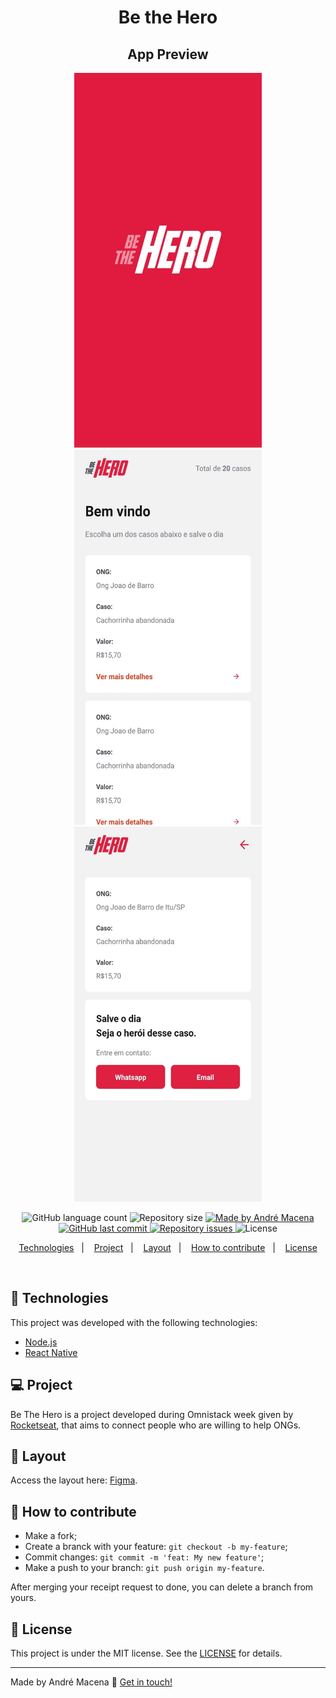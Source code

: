 <h1 align="center">
Be the Hero
</h1>
<h2 align="center">
App Preview 
</h2>  

<p align="center">
  <img alt="desktop" src="./public/preview-readme/splash.jpeg" width="300px" height="600px">
  <img alt="desktop" src="./public/preview-readme/home.jpeg" width="300px" height="600px">
  <img alt="desktop" src="./public/preview-readme/detail.jpeg" width="300px" height="600px">
</p>
<p align="center">
  <img alt="GitHub language count" src="https://img.shields.io/github/languages/count/andrmacena/semanaOmnistack-11-mobile?color=%2304D361">

  <img alt="Repository size" src="https://img.shields.io/github/repo-size/andrmacena/semanaOmnistack-11-mobile">
	
  <a href="https://www.linkedin.com/in/andr%C3%A9-macena-15275b12b/">
    <img alt="Made by André Macena" src="https://img.shields.io/badge/made%20by-andrmacena-%2304D361">
  </a>

  <a href="https://github.com/andrmacena/semanaOmnistack-11-mobile/commits/master">
    <img alt="GitHub last commit" src="https://img.shields.io/github/last-commit/andrmacena/semanaOmnistack-11-mobile">
  </a>

  <a href="https://github.com/andrmacena/semanaOmnistack-11-mobile/issues">
    <img alt="Repository issues" src="https://img.shields.io/github/issues/andrmacena/semanaOmnistack-11-mobile">
  </a>

  <img alt="License" src="https://img.shields.io/badge/license-MIT-brightgreen">
</p>

<p align="center">
  <a href="#rocket-Technologies">Technologies</a>&nbsp;&nbsp;&nbsp;|&nbsp;&nbsp;&nbsp;
  <a href="#-project">Project</a>&nbsp;&nbsp;&nbsp;|&nbsp;&nbsp;&nbsp;
  <a href="#-layout">Layout</a>&nbsp;&nbsp;&nbsp;|&nbsp;&nbsp;&nbsp;
  <a href="#-how-to-contribute">How to contribute</a>&nbsp;&nbsp;&nbsp;|&nbsp;&nbsp;&nbsp;
  <a href="#memo-license">License</a>
</p>

<br>


## :rocket: Technologies

This project was developed with the following technologies:

- [Node.js](https://nodejs.org/en/) 
- [React Native](https://reactnative.dev/)

## 💻 Project

Be The Hero is a project developed during Omnistack week given by [Rocketseat](https://rocketseat.com.br/), that aims to connect people who are willing to help ONGs.

## 🔖 Layout

Access the layout here: [Figma](https://www.figma.com/file/2C2yvw7jsCOGmaNUDftX9n/Be-The-Hero---OmniStack-11?node-id=0%3A1).

## 🤔 How to contribute

- Make a fork;
- Create a branck with your feature: `git checkout -b my-feature`;
- Commit changes: `git commit -m 'feat: My new feature'`;
- Make a push to your branch: `git push origin my-feature`.

After merging your receipt request to done, you can delete a branch from yours.

## :memo: License

This project is under the MIT license. See the [LICENSE](LICENSE.md) for details.

---

Made by André Macena :wave: [Get in touch!](https://www.linkedin.com/in/andr%C3%A9-macena-15275b12b/)